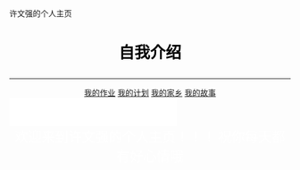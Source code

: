 <!doctype html>
<html>
  <head>
     许文强的个人主页 
  </head>
     <body background= "实验八个人主页/R-C.png" >
        <h1><p align="center"><font color="black" face="楷体">自我介绍</font></p></h1>
        <hr size="3px" color ="red">
		<center>
        <a href="实验八个人主页/我的作业.html">我的作业</a>
	    <a href=  "实验八个人主页/我的计划.html">我的计划</a>
		<a href= "实验八个人主页/我的家乡.html">我的家乡</a>
		<a href= "实验八个人主页/我的故事.html">我的故事</a></center>
        <embed height="50" width="300" src="李志 - 07.梵高先生.MP3" />
		<center><font size ="5" face="楷体"  color="white">欢迎来到许文强的个人主页！！！</font>
		<font size ="5" face="楷体"  color="white">祝你每天都有好心情哦</font></br></center>
	 </body>
</html>


